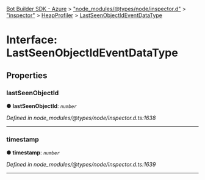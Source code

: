 [Bot Builder SDK - Azure](../README.md) > ["node_modules/@types/node/inspector.d"](../modules/_node_modules__types_node_inspector_d_.md) > ["inspector"](../modules/_node_modules__types_node_inspector_d_._inspector_.md) > [HeapProfiler](../modules/_node_modules__types_node_inspector_d_._inspector_.heapprofiler.md) > [LastSeenObjectIdEventDataType](../interfaces/_node_modules__types_node_inspector_d_._inspector_.heapprofiler.lastseenobjectideventdatatype.md)



# Interface: LastSeenObjectIdEventDataType


## Properties
<a id="lastseenobjectid"></a>

###  lastSeenObjectId

**●  lastSeenObjectId**:  *`number`* 

*Defined in node_modules/@types/node/inspector.d.ts:1638*





___

<a id="timestamp"></a>

###  timestamp

**●  timestamp**:  *`number`* 

*Defined in node_modules/@types/node/inspector.d.ts:1639*





___


